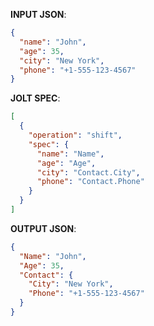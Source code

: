 **INPUT JSON**:
```json
{
  "name": "John",
  "age": 35,
  "city": "New York",
  "phone": "+1-555-123-4567"
}
```
**JOLT SPEC**:
```json
[
  {
    "operation": "shift",
    "spec": {
      "name": "Name",
      "age": "Age",
      "city": "Contact.City",
      "phone": "Contact.Phone"
    }
  }
]

```
**OUTPUT JSON**:
```json
{
  "Name": "John",
  "Age": 35,
  "Contact": {
    "City": "New York",
    "Phone": "+1-555-123-4567"
  }
}
```
